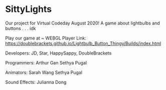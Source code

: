 # SittyLights
Our project for Virtual Codeday August 2020! A game about lightbulbs and buttons . . . idk

Play our game at ~ 
WEBGL Player Link: https://doublebrackets.github.io/Lightbulb_Button_Thingy/Builds/index.html

Developers:
JD, Star, HappySappy, DoubleBrackets

Programmers:
Arthur Gan 
Sethya Pugal

Animators:
Sarah Wang 
Sethya Pugal

Sound Effects:
Julianna Dong
